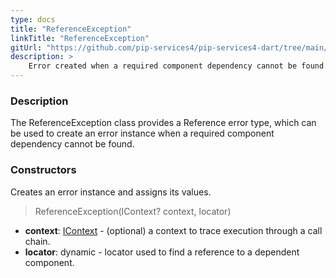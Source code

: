 ```yaml
---
type: docs
title: "ReferenceException"
linkTitle: "ReferenceException"
gitUrl: "https://github.com/pip-services4/pip-services4-dart/tree/main/pip-services4-components-dart"
description: >
    Error created when a required component dependency cannot be found.
---
```


### Description

The ReferenceException class provides a Reference error type, which can be used to create an error instance when a required component dependency cannot be found.

### Constructors
Creates an error instance and assigns its values.

> ReferenceException(IContext? context, locator)

- **context**: [IContext](../../../components/context/icontext) - (optional) a context to trace execution through a call chain.
- **locator**: dynamic - locator used to find a reference to a dependent component.

